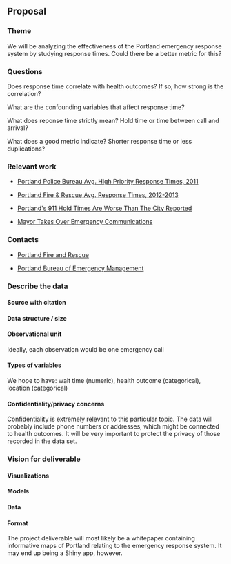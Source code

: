 ## Proposal

### Theme

We will be analyzing the effectiveness of the Portland emergency response system by studying response times. Could there be a better metric for this?

### Questions

Does response time correlate with health outcomes? If so, how strong is the correlation?

What are the confounding variables that affect response time?

What does reponse time strictly mean? Hold time or time between call and arrival?

What does a good metric indicate? Shorter response time or less duplications?

### Relevant work

* [Portland Police Bureau Avg. High Priority Response Times, 2011](https://www.portlandoregon.gov/cbo/article/394821)

* [Portland Fire & Rescue Avg. Response Times, 2012-2013](https://www.portlandoregon.gov/cbo/article/433203)

* [Portland's 911 Hold Times Are Worse Than The City Reported](https://www.opb.org/news/article/portland-oregon-911-hold-times-report/) 

* [Mayor Takes Over Emergency Communications](http://www.kgw.com/article/news/politics/after-damning-911-report-mayor-takes-over-bureau-of-emergency-communications/449425590)

### Contacts

* [Portland Fire and Rescue](https://www.portlandoregon.gov/fire/)

* [Portland Bureau of Emergency Management](https://www.portlandoregon.gov/pbem/)

### Describe the data

#### Source with citation
#### Data structure / size
#### Observational unit

Ideally, each observation would be one emergency call

#### Types of variables

We hope to have: wait time (numeric), health outcome (categorical), location (categorical)

#### Confidentiality/privacy concerns

Confidentiality is extremely relevant to this particular topic.  The data will probably include phone numbers or addresses, which might be connected to health outcomes.  It will be very important to protect the privacy of those recorded in the data set.

### Vision for deliverable

#### Visualizations
#### Models
#### Data
#### Format

The project deliverable will most likely be a whitepaper containing informative maps of Portland relating to the emergency response system.  It may end up being a Shiny app, however.
